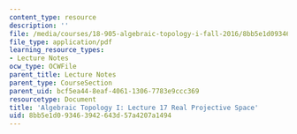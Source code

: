 ```yaml
---
content_type: resource
description: ''
file: /media/courses/18-905-algebraic-topology-i-fall-2016/8bb5e1d093463942643d57a4207a1494_MIT18_905F16_lec17.pdf
file_type: application/pdf
learning_resource_types:
- Lecture Notes
ocw_type: OCWFile
parent_title: Lecture Notes
parent_type: CourseSection
parent_uid: bcf5ea44-8eaf-4061-1306-7783e9ccc369
resourcetype: Document
title: 'Algebraic Topology I: Lecture 17 Real Projective Space'
uid: 8bb5e1d0-9346-3942-643d-57a4207a1494
---
```

